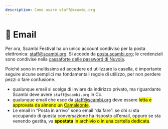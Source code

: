 ```yaml
---
description: Come usare staff@scambi.org
---
```


# 📧 Email

Per ora, Scambi Festival ha un unico account condiviso per la posta elettronica: [staff@scambi.org](mailto:staff@scambi.org). Si accede da [posta.scambi.org](https://posta.scambi.org); le credenziali sono condivise nella [cassaforte delle password di Nuvola](https://nuvola.scambi.org/apps/passwords).

Poiché sono in moltissimз ad accedere ed utilizzare la casella, è importante seguire alcune semplici ma fondamentali regole di utilizzo, per non perdere pezzi o fare confusione.

* qualunque email si scelga di inviare da indirizzo privato, ma riguardante Scambi deve avere `staff@scambi.org` in Cc.
* qualunque email che esce da staff@scambi.org deve essere <mark style="background-color:yellow;">letta e approvata da almeno un</mark> [<mark style="background-color:yellow;">Camaleonte</mark>](../staff/teams.md#camaleonti).
* Le email in “Posta in arrivo” sono email “da fare”: se chi si sta occupando di questa conversazione ha risposto all’email, oppure se sta venendo gestita, va <mark style="background-color:yellow;">**spostata**</mark> <mark style="background-color:yellow;"></mark><mark style="background-color:yellow;">in archivio o in una cartella dedicata</mark>.
